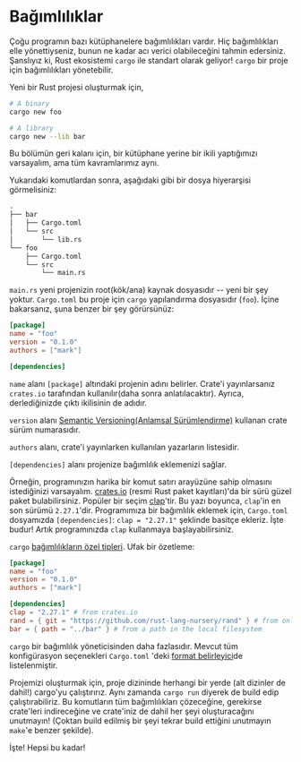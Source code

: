 # Bağımlılıklar

Çoğu programın bazı kütüphanelere bağımlılıkları vardır. Hiç bağımlılıkları elle yönettiyseniz, bunun ne kadar acı verici olabileceğini tahmin edersiniz. Şanslıyız ki, Rust ekosistemi `cargo` ile standart olarak geliyor! `cargo` bir proje için bağımlılıkları yönetebilir.

Yeni bir Rust projesi oluşturmak için,

```sh
# A binary
cargo new foo

# A library
cargo new --lib bar
```

Bu bölümün geri kalanı için, bir kütüphane yerine bir ikili yaptığımızı varsayalım, ama tüm kavramlarımız aynı.

Yukarıdaki komutlardan sonra, aşağıdaki gibi bir dosya hiyerarşisi görmelisiniz:

```txt
.
├── bar
│   ├── Cargo.toml
│   └── src
│       └── lib.rs
└── foo
    ├── Cargo.toml
    └── src
        └── main.rs
```

`main.rs` yeni projenizin root(kök/ana) kaynak dosyasıdır -- yeni bir şey yoktur.
`Cargo.toml` bu proje için `cargo` yapılandırma dosyasıdır (`foo`). İçine bakarsanız, şuna benzer bir şey görürsünüz:

```toml
[package]
name = "foo"
version = "0.1.0"
authors = ["mark"]

[dependencies]
```

`name` alanı `[package]` altındaki projenin adını belirler. Crate'i yayınlarsanız `crates.io` tarafından kullanılır(daha sonra anlatılacaktır). Ayrıca, derlediğinizde çıktı ikilisinin de adıdır.

`version` alanı [Semantic Versioning(Anlamsal Sürümlendirme)](http://semver.org/) kullanan crate sürüm numarasıdır.

`authors` alanı, crate'i yayınlarken kullanılan yazarların listesidir.

`[dependencies]` alanı projenize bağımlılık eklemenizi sağlar.

Örneğin, programınızın harika bir komut satırı arayüzüne sahip olmasını istediğinizi varsayalım. [crates.io](https://crates.io) (resmi Rust paket kayıtları)'da bir sürü güzel paket bulabilirsiniz. Popüler bir seçim [clap](https://crates.io/crates/clap)'tir.
Bu yazı boyunca, `clap`'in en son sürümü `2.27.1`'dir. Programımıza bir bağımlılık eklemek için,
`Cargo.toml` dosyamızda `[dependencies]`: `clap = "2.27.1"` şeklinde basitçe ekleriz. İşte budur! Artık programınızda
`clap` kullanmaya başlayabilirsiniz.

`cargo` [bağımlılıkların özel tipleri][dependencies]. Ufak bir özetleme:

```toml
[package]
name = "foo"
version = "0.1.0"
authors = ["mark"]

[dependencies]
clap = "2.27.1" # from crates.io
rand = { git = "https://github.com/rust-lang-nursery/rand" } # from online repo
bar = { path = "../bar" } # from a path in the local filesystem
```

`cargo` bir bağımlılık yöneticisinden daha fazlasıdır. Mevcut tüm konfigürasyon seçenekleri 
`Cargo.toml` 'deki [format belirleyici][manifest]de listelenmiştir.

Projemizi oluşturmak için, proje dizininde herhangi bir yerde (alt dizinler de dahil!) cargo'yu çalıştırırız. Aynı zamanda `cargo run` diyerek de build edip çalıştırabiliriz. Bu komutların tüm bağımlılıkları çözeceğine, gerekirse crate'leri indireceğine ve crate'iniz de dahil her şeyi oluşturacağını unutmayın! (Çoktan build edilmiş bir şeyi tekrar build ettiğini unutmayın `make`'e benzer şekilde).

İşte! Hepsi bu kadar!


[manifest]: https://doc.rust-lang.org/cargo/reference/manifest.html
[dependencies]: https://doc.rust-lang.org/cargo/reference/specifying-dependencies.html
